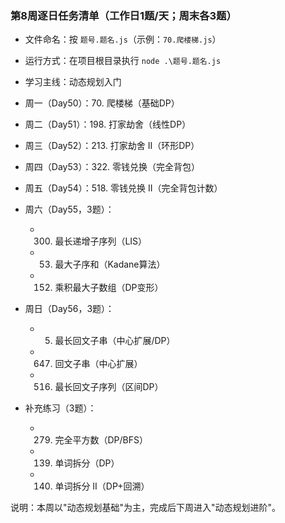 ### 第8周逐日任务清单（工作日1题/天；周末各3题）

- 文件命名：按 `题号.题名.js`（示例：`70.爬楼梯.js`）
- 运行方式：在项目根目录执行 `node .\题号.题名.js`
- 学习主线：动态规划入门

- 周一（Day50）：70. 爬楼梯（基础DP）
- 周二（Day51）：198. 打家劫舍（线性DP）
- 周三（Day52）：213. 打家劫舍 II（环形DP）
- 周四（Day53）：322. 零钱兑换（完全背包）
- 周五（Day54）：518. 零钱兑换 II（完全背包计数）

- 周六（Day55，3题）：
  - 300. 最长递增子序列（LIS）
  - 53. 最大子序和（Kadane算法）
  - 152. 乘积最大子数组（DP变形）

- 周日（Day56，3题）：
  - 5. 最长回文子串（中心扩展/DP）
  - 647. 回文子串（中心扩展）
  - 516. 最长回文子序列（区间DP）

- 补充练习（3题）：
  - 279. 完全平方数（DP/BFS）
  - 139. 单词拆分（DP）
  - 140. 单词拆分 II（DP+回溯）


说明：本周以"动态规划基础"为主，完成后下周进入"动态规划进阶"。
